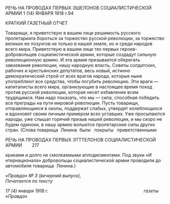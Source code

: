 РЕЧЬ НА ПРОВОДАХ ПЕРВЫХ ЭШЕЛОНОВ СОЦИАЛИСТИЧЕСКОЙ АРМИИ 1 (14) ЯНВАРЯ 1918 г.94

КРАТКИЙ ГАЗЕТНЫЙ ОТЧЕТ

Товарищи, я приветствую в вашем лице решимость русского пролетариата бороться за торжество русской революции, за торжество великих ее лозунгов не только в нашей земле, но и среди народов всего мира. Приветствую в вашем лице тех первых героев-добровольцев социалистической армии, которые создадут сильную революционную армию. И эта армия призывается оберегать завоевания революции, нашу народную власть, Советы солдатских, рабочих и крестьянских депутатов, весь новый, истинно демократический строй от всех врагов народа, которые ныне употребляют все средства, чтобы погубить революцию. Эти враги — капиталисты всего мира, организующие в настоящее время поход против русской революции, которая несет избавление всем трудящимся. Нам надо показать, что мы — сила, способная победить все преграды на пути мировой революции. Пусть товарищи, отправляющиеся в окопы, поддержат сла­бых, утвердят колеблющихся и вдохновят своим личным примером всех уставших. Уже просыпаются народы, уже слышат горячий призыв нашей революции, и мы скоро не будем одиноки, в нашу армию вольются пролетарские силы других стран. (Слова товарища  Ленина  были   покрыты   приветственными

  

РЕЧЬ НА ПРОВОДАХ ПЕРВЫХ ЭТТТЕЛОНОВ СОЦИАЛИСТИЧЕСКОЙ АРМИИ        217

криками и долго не смолкаемыми аплодисментами. Под звуки «И нтернационала» добровольцы социали­стической армии проводили до автомобиля това­рища  Ленина.)

_«Правда» № 3 (вечерний выпуск),                                                            Печатается по тексту_

_17 (4) января 1918 г.                                                                            газеты «Правда»_